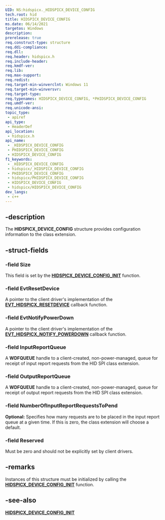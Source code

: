 ```yaml
---
UID: NS:hidspicx._HIDSPICX_DEVICE_CONFIG
tech.root: hid
title: HIDSPICX_DEVICE_CONFIG
ms.date: 06/14/2021
targetos: Windows
description: 
prerelease: true
req.construct-type: structure
req.ddi-compliance: 
req.dll: 
req.header: hidspicx.h
req.include-header: 
req.kmdf-ver: 
req.lib: 
req.max-support: 
req.redist: 
req.target-min-winverclnt: Windows 11
req.target-min-winversvr: 
req.target-type: 
req.typenames: HIDSPICX_DEVICE_CONFIG, *PHIDSPICX_DEVICE_CONFIG
req.umdf-ver: 
req.unicode-ansi: 
topic_type:
 - apiref
api_type:
 - HeaderDef
api_location:
 - hidspicx.h
api_name:
 - _HIDSPICX_DEVICE_CONFIG
 - PHIDSPICX_DEVICE_CONFIG
 - HIDSPICX_DEVICE_CONFIG
f1_keywords:
 - _HIDSPICX_DEVICE_CONFIG
 - hidspicx/_HIDSPICX_DEVICE_CONFIG
 - PHIDSPICX_DEVICE_CONFIG
 - hidspicx/PHIDSPICX_DEVICE_CONFIG
 - HIDSPICX_DEVICE_CONFIG
 - hidspicx/HIDSPICX_DEVICE_CONFIG
dev_langs:
 - c++
---
```


## -description

The **HIDSPICX_DEVICE_CONFIG** structure provides configuration information to the class extension.

## -struct-fields

### -field Size

This field is set by the [**HIDSPICX_DEVICE_CONFIG_INIT**](nf-hidspicx-hidspicx_device_config_init.md) function.

### -field EvtResetDevice

A pointer to the client driver's implementation of the [**EVT_HIDSPICX_RESETDEVICE**](nc-hidspicx-evt_hidspicx_resetdevice.md) callback function.

### -field EvtNotifyPowerDown

A pointer to the client driver's implementation of the [**EVT_HIDSPICX_NOTIFY_POWERDOWN**](nc-hidspicx-evt_hidspicx_notify_powerdown.md) callback function.

### -field InputReportQueue

A **WDFQUEUE** handle to a client-created, non-power-managed, queue for receipt of input report requests from the HID SPI class extension.

### -field OutputReportQueue

A **WDFQUEUE** handle to a client-created, non-power-managed, queue for receipt of output report requests from the HID SPI class extension.

### -field NumberOfInputReportRequestsToPend

**Optional:** Specifies how many requests are to be placed in the input report queue at a given time. If this is zero, the class extension will choose a default.

### -field Reserved

Must be zero and should not be explicitly set by client drivers.

## -remarks

Instances of this structure must be initialized by calling the [**HIDSPICX_DEVICE_CONFIG_INIT**](nf-hidspicx-hidspicx_device_config_init.md) function.

## -see-also

[**HIDSPICX_DEVICE_CONFIG_INIT**](nf-hidspicx-hidspicx_device_config_init.md)
